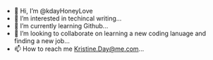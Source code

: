 - 👋 Hi, I’m @kdayHoneyLove
- 👀 I’m interested in techincal writing...
- 🌱 I’m currently learning Github...
- 💞️ I’m looking to collaborate on learning a new coding lanuage and finding a new job...
- 📫 How to reach me Kristine.Day@me.com...

<!---
kdayHoneyLove/kdayHoneyLove is a ✨ special ✨ repository because its `README.md` (this file) appears on your GitHub profile.
You can click the Preview link to take a look at your changes.
--->
